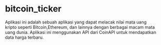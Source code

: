 # bitcoin_ticker

Aplikasi ini adalah sebuah aplikasi yang dapat melacak nilai mata uang kripto seperti Bitcoin,Ethereum, dan lainnya dengan berbagai macam mata uang dunia. Aplikasi ini menggunakan API dari CoinAPI untuk mendapatkan data harga terbaru.
